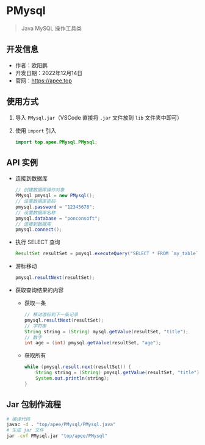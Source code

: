 # PMysql

> Java MySQL 操作工具类

## 开发信息

- 作者：欧阳鹏
- 开发日期：2022年12月14日
- 官网：https://apee.top

## 使用方式

1. 导入 `PMysql.jar`（VSCode 直接将 `.jar` 文件放到 `lib` 文件夹中即可）
2. 使用 `import` 引入

    ```java
    import top.apee.PMysql.PMysql;
    ```

## API 实例

- 连接到数据库

    ```java
    // 创建数据库操作对象
    PMysql pmysql = new PMysql();
    // 设置数据库密码
    pmysql.password = "12345678";
    // 设置数据库名称
    pmysql.database = "ponconsoft";
    // 连接到数据库
    pmysql.connect();
    ```

- 执行 SELECT 查询

    ```java
    ResultSet resultSet = pmysql.executeQuery("SELECT * FROM `my_table`");
    ```

- 游标移动

    ```java
    pmysql.resultNext(resultSet);
    ```

- 获取查询结果的内容
  - 获取一条

    ```java
    // 移动游标到下一条记录
    pmysql.resultNext(resultSet);
    // 字符串
    String string = (String) mysql.getValue(resultSet, "title");
    // 数字
    int age = (int) pmysql.getValue(resultSet, "age");
    ```

  - 获取所有

    ```java
    while (pmysql.result.next(resultSet)) {
        String string = (String) pmysql.getValue(resultSet, "title");
        System.out.println(string);
    }
    ```

## Jar 包制作流程

```bash
# 编译代码
javac -d . "top/apee/PMysql/PMysql.java"
# 生成 jar 文件
jar -cvf PMysql.jar "top/apee/PMysql"
```